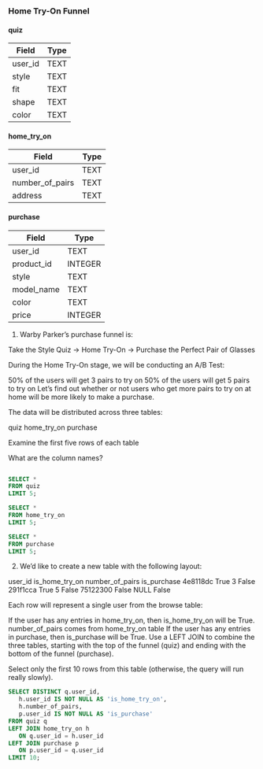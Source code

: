 ### Home Try-On Funnel

#### quiz 

|  Field | Type |
|---|---|
| user_id | TEXT |
| style | TEXT  |
| fit | TEXT  |
| shape | TEXT |
| color | TEXT |

#### home_try_on

|  Field | Type |
|---|---|
| user_id | TEXT |
| number_of_pairs | TEXT  |
| address | TEXT  |

#### purchase

|  Field | Type |
|---|---|
| user_id | TEXT |
| product_id | INTEGER  |
| style | TEXT  |
| model_name | TEXT |
| color | TEXT |
| price | INTEGER |


1. Warby Parker’s purchase funnel is:

Take the Style Quiz → Home Try-On → Purchase the Perfect Pair of Glasses

During the Home Try-On stage, we will be conducting an A/B Test:

50% of the users will get 3 pairs to try on
50% of the users will get 5 pairs to try on
Let’s find out whether or not users who get more pairs to try on at home will be more likely to make a purchase.

The data will be distributed across three tables:

quiz
home_try_on
purchase

Examine the first five rows of each table

What are the column names?

```sql

SELECT *
FROM quiz
LIMIT 5;

SELECT *
FROM home_try_on
LIMIT 5;

SELECT *
FROM purchase
LIMIT 5;
```

2. We’d like to create a new table with the following layout:

user_id	is_home_try_on	number_of_pairs	is_purchase
4e8118dc	True	3	False
291f1cca	True	5	False
75122300	False	NULL	False

Each row will represent a single user from the browse table:

If the user has any entries in home_try_on, then is_home_try_on will be True.
number_of_pairs comes from home_try_on table
If the user has any entries in purchase, then is_purchase will be True.
Use a LEFT JOIN to combine the three tables, starting with the top of the funnel (quiz) and ending with the bottom of the funnel (purchase).

Select only the first 10 rows from this table (otherwise, the query will run really slowly).

```sql
SELECT DISTINCT q.user_id,
   h.user_id IS NOT NULL AS 'is_home_try_on',
   h.number_of_pairs,
   p.user_id IS NOT NULL AS 'is_purchase'
FROM quiz q
LEFT JOIN home_try_on h
   ON q.user_id = h.user_id
LEFT JOIN purchase p
   ON p.user_id = q.user_id
LIMIT 10;
```


